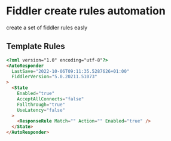 # Fiddler create rules automation

create a set of fiddler rules easly

## Template Rules

```html
<?xml version="1.0" encoding="utf-8"?>
<AutoResponder
  LastSave="2022-10-06T09:11:35.5287626+01:00"
  FiddlerVersion="5.0.20211.51073"
>
  <State
    Enabled="true"
    AcceptAllConnects="false"
    Fallthrough="true"
    UseLatency="false"
  >
    <ResponseRule Match="" Action="" Enabled="true" />
  </State>
</AutoResponder>
```
